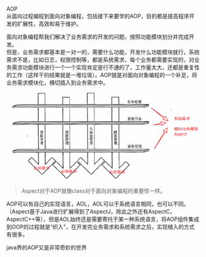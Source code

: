 AOP  
从面向过程编程到面向对象编程，包括接下来要学的AOP，目的都是提高程序开发的扩展性，高效和易于维护。

面向对象编程帮我们解决了业务需求的开发的问题，按照功能模块划分并完成开发。  
但是，业务需求都基本是一对一的，需要什么功能，开发什么功能模块就行，系统需求不是，比如日志，权限控制等，都是系统需求，每个业务都需要实现的，对业务需求功能模块进行一个一个实现肯定是行不通的了，工作量太大，还都是重复性的工作（这样干的结果就是一堆垃圾）。AOP就是对面向对象编程的一个补足，将业务需求模块化，横切插入到业务需求中。    

![Aspect横切业务需求](./Image/003/Aspect横切业务需求.png)

>Aspect对于AOP就像class对于面向对象编程的重要性一样。   

AOP可以有自己的实现语言，AOL，AOL可以于系统语言相同，也可以不同。（Aspect基于Java进行扩展得到了AspectJ，除此之外还有AspectC，AspectC++等），但是AOL始终还是需要寄托于某一种系统语言，将AOP组件集成到OOP的过程就是“织入”，在开发完业务需求和系统需求之后，实现植入的方式有很多。  

java界的AOP又是非常奇妙的世界  

